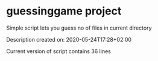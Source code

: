 # guessinggame project 
Simple script lets you guess no of files in current directory

Description created on: 
2020-05-24T17:28+02:00

Current version of script contains 
36
 lines 
